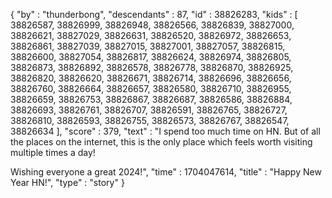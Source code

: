 {
  "by" : "thunderbong",
  "descendants" : 87,
  "id" : 38826283,
  "kids" : [ 38826587, 38826999, 38826948, 38826566, 38826839, 38827000, 38826621, 38827029, 38826631, 38826520, 38826972, 38826653, 38826861, 38827039, 38827015, 38827001, 38827057, 38826815, 38826600, 38827054, 38826817, 38826624, 38826974, 38826805, 38826873, 38826892, 38826578, 38826778, 38826870, 38826925, 38826820, 38826620, 38826671, 38826714, 38826696, 38826656, 38826760, 38826664, 38826657, 38826580, 38826710, 38826955, 38826659, 38826753, 38826867, 38826687, 38826586, 38826884, 38826693, 38826761, 38826707, 38826591, 38826765, 38826727, 38826810, 38826593, 38826755, 38826573, 38826767, 38826547, 38826634 ],
  "score" : 379,
  "text" : "I spend too much time on HN. But of all the places on the internet, this is the only place which feels worth visiting multiple times a day!<p>Wishing everyone a great 2024!",
  "time" : 1704047614,
  "title" : "Happy New Year HN!",
  "type" : "story"
}
